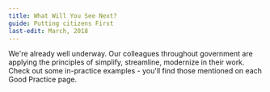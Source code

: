 ```yaml
---
title: What Will You See Next?
guide: Putting citizens First
last-edit: March, 2018
---
```


We're already well underway. Our colleagues throughout government are applying the principles of simplify, streamline, modernize in their work. Check out some in-practice examples - you'll find those mentioned on each Good Practice page.
